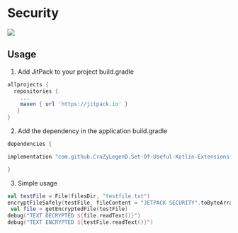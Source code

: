 # Security

[![](https://jitpack.io/v/CraZyLegenD/Set-Of-Useful-Kotlin-Extensions-and-Helpers.svg)](https://jitpack.io/#CraZyLegenD/Set-Of-Useful-Kotlin-Extensions-and-Helpers)


## Usage
1. Add JitPack to your project build.gradle

```gradle
allprojects {
  repositories {
    ...
    maven { url 'https://jitpack.io' }
   }
}
```

2. Add the dependency in the application build.gradle

```gradle
dependencies {

implementation "com.github.CraZyLegenD.Set-Of-Useful-Kotlin-Extensions-and-Helpers:security:$utilsVersion"

}
```

3. Simple usage
```kotlin
val testFile = File(filesDir, "testfile.txt")
encryptFileSafely(testFile, fileContent = "JETPACK SECURITY".toByteArray())
 val file = getEncryptedFile(testFile)
debug("TEXT DECRYPTED ${file.readText()}")
debug("TEXT ENCRYPTED ${testFile.readText()}")
```
